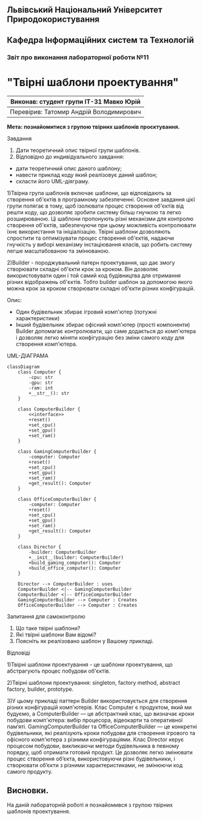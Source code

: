 ## Львівський Національний Університет Природокористування
## Кафедра Інформаційних систем та Технологій



### Звіт про виконання лабораторної роботи №11
# "Твірні шаблони проектування"



| Виконав: студент групи ІТ-31 Мавко Юрій      |
|----------------------------------------------|
| Перевірив: Татомир Андрій Володимирович      |




**Мета: познайомитися з групою твірних шаблонів проєктування.**


Завдання

1. Дати теоретичний опис твірної групи шаблонів.
2. Відповідно до индивідуального завдання:
- дати теоретичний опис даного шаблону;
- навести приклад коду який реалізовує даний шаблон;
- скласти його UML-діяграму.


1)Твірна група шаблонів включає шаблони, що відповідають
за створення об'єктів в програмному забезпеченні. 
Основне завдання цієї групи полягає в тому, щоб ізолювати 
процес створення об'єктів від решти коду, що дозволяє 
зробити систему більш гнучкою та легко розширюваною. 
Ці шаблони пропонують різні механізми для контролю 
створення об'єктів, забезпечуючи при цьому можливість 
контролювати їхнє використання та ініціалізацію. Твірні
шаблони дозволяють спростити та оптимізувати процес 
створення об'єктів, надаючи гнучкість у виборі механізму
інстаціювання класів, що робить систему легше масштабованою
та змінюваною.

2)Builder - породжувальний патерн проектування, що дає змогу 
створювати складні об'єкти крок за кроком. Він дозволяє 
використовувати один і той самий код будівництва для отримання
різних відображень об'єктів. Тобто builder шаблон за допомогою
якого можна крок за кроком створювати складні об'єкти різних
конфігурацій.

Опис:
 - Один будівельник збирає ігровий комп'ютер (потужні характеристики)
 - Інший будівельник збирає офісний комп'ютер (прості компоненти)
Builder допомагає контролювати, що саме додається до комп'ютера
і дозволяє легко міняти конфігурацію без зміни самого коду для 
створення комп'ютера.

UML-ДІАГРАМА

```mermaid
classDiagram
    class Computer {
        -cpu: str
        -gpu: str
        -ram: int
        +__str__(): str
    }

    class ComputerBuilder {
        <<interface>>
        +reset()
        +set_cpu()
        +set_gpu()
        +set_ram()
    }

    class GamingComputerBuilder {
        -computer: Computer
        +reset()
        +set_cpu()
        +set_gpu()
        +set_ram()
        +get_result(): Computer
    }

    class OfficeComputerBuilder {
        -computer: Computer
        +reset()
        +set_cpu()
        +set_gpu()
        +set_ram()
        +get_result(): Computer
    }

    class Director {
        -builder: ComputerBuilder
        +__init__(builder: ComputerBuilder)
        +build_gaming_computer(): Computer
        +build_office_computer(): Computer
    }

    Director --> ComputerBuilder : uses
    ComputerBuilder <|-- GamingComputerBuilder
    ComputerBuilder <|-- OfficeComputerBuilder
    GamingComputerBuilder --> Computer : Creates
    OfficeComputerBuilder --> Computer : Creates
```

Запитання для самоконтролю
1. Що таке твірні шаблони?
2. Які твірні шаблони Вам відомі?
3. Поясніть як реалізовано шаблон у Вашому прикладі.

Відповіді

1)Твірні шаблони проектування - це шаблони проектування,
що абстрагують процес побудови об'єктів.

2)Твірні шаблони проектування: singleton, factory method,
abstract factory, builder, prototype.

3)У цьому прикладі паттерн Builder використовується для 
створення різних конфігурацій комп'ютерів. Клас Computer 
є продуктом, який ми будуємо, а ComputerBuilder — це 
абстрактний клас, що визначає кроки побудови комп'ютера: 
вибір процесора, відеокарти та оперативної пам’яті.
GamingComputerBuilder та OfficeComputerBuilder — це 
конкретні будівельники, які реалізують кроки побудови 
для створення ігрового та офісного комп'ютера з різними 
конфігураціями. Клас Director керує процесом побудови, 
викликаючи методи будівельника в певному порядку, щоб 
отримати готовий продукт.
Це дозволяє легко змінювати процес створення об’єкта, 
використовуючи різні будівельники, і створювати об’єкти 
з різними характеристиками, не змінюючи код самого продукту.

## Висновки. 

На даній лабораторній роботі я познайомився з групою твірних шаблонів проектування. 


